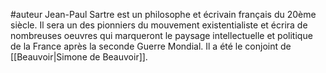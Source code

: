 #auteur
Jean-Paul Sartre est un philosophe et écrivain français du 20ème siècle. Il sera un des pionniers du mouvement existentialiste et écrira de nombreuses oeuvres qui marqueront le paysage intellectuelle et politique de la France après la seconde Guerre Mondial. Il a été le conjoint de [[Beauvoir|Simone de Beauvoir]].